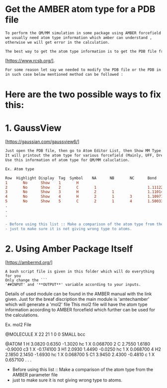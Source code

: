 # Get the AMBER atom type for a PDB file

```diff
To perform the QM/MM simulation in some package using AMBER forcefield for MM region atoms,
we usually need atom type information which amber can understand ,
otherwise we will get error in the calculation. 

The best way to get the atom type information is to get the PDB file from database.
```
[https://www.rcsb.org/].
```diff
For some reason let say we needed to modify the PDB file or the PDB in no avialable in database, 
in such case below mentioned method can be followed :
```

# Here are the two possible ways to fix this:

# 1. GaussView 
[https://gaussian.com/gaussview6/]

```diff
Just open the PDB file, then go to Atom Editor List, then Show MM Type.
It will printout the atom type for various forcefield (Mainly, UFF, Dreiding, AMBER).
Use this information of atom type for QM/MM caluclation.

Ex. Atom type

Row  Highlight Display  Tag  Symbol    NA      NB       NC      Bond            Angle           Dihedral   UFF Type  Dreiding Type  AMBER Type  MM Charge   AMBER Fragment
1       No      Show    1       H                                                                               H_      H_            HC        0.1123000       ACE
2       No      Show    2       C       1                       1.1112254                                       C_3     C_3           C3        -0.3662000      ACE
3       No      Show    3       H       2       1               1.1101486       109.0229829                     H_      H_            HC        0.1123000       ACE
4       No      Show    4       H       2       1       3       1.1097198       108.2239454     -118.6956357    H_      H_            HC        0.1123000       ACE
5       No      Show    5       C       2       1       4       1.5003350       110.2666327     -120.9516047    C_R     C_R           C         0.5972000       ACE
.
.
.

- Before using this list :: Make a comparison of the atom type from the AMBER parameter file 
- just to make sure it is not giving wrong type to atoms.
```

# 2. Using Amber Package Itself 
[https://ambermd.org/]

```
A bash script file is given in this folder which will do everything for you 
Only change the ``` 
'##INPUT' and '**OUTPUT**' variable according to your inputs.
```
Details of used module can be found in the AMBER manual with the link given. 
Just for the breaf discription the main module is 'amtechamber' which will generate a 'mol2' file 
This mol2 file will have the atom type information acoording to AMBER forcefield 
which further can be used for the calculations.

Ex. mol2 File 

@<TRIPOS>MOLECULE
X
   22    21     1     0     0
SMALL
bcc


@<TRIPOS>ATOM
      1 H            3.0820     0.6350    -1.3020 hc         1 X         0.068700
      2 C            2.7550     1.6180    -0.9000 c3         1 X        -0.174100
      3 H1           2.0930     1.4490    -0.0250 hc         1 X         0.068700
      4 H2           2.1850     2.1450    -1.6930 hc         1 X         0.068700
      5 C1           3.9450     2.4300    -0.4810 c          1 X         0.657100
.
.
.

- Before using this list :: Make a comparison of the atom type from the AMBER parameter file 
- just to make sure it is not giving wrong type to atoms.
```
